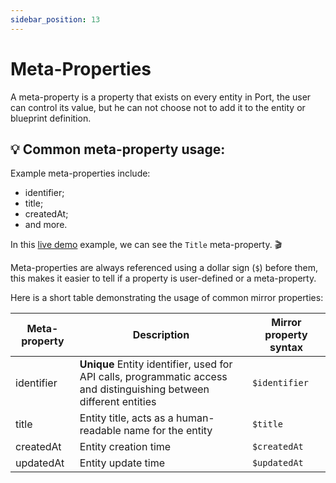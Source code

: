 ```yaml
---
sidebar_position: 13
---
```


# Meta-Properties

A meta-property is a property that exists on every entity in Port, the user can control its value, but he can not choose not to add it to the entity or blueprint definition.

## 💡 Common meta-property usage:

Example meta-properties include:

- identifier;
- title;
- createdAt;
- and more.

In this [live demo](https://demo.getport.io/services) example, we can see the `Title` meta-property. 🎬

Meta-properties are always referenced using a dollar sign (`$`) before them, this makes it easier to tell if a property is user-defined or a meta-property.

Here is a short table demonstrating the usage of common mirror properties:

| Meta-property | Description                                                                                                         | Mirror property syntax |
| ------------- | ------------------------------------------------------------------------------------------------------------------- | ---------------------- |
| identifier    | **Unique** Entity identifier, used for API calls, programmatic access and distinguishing between different entities | `$identifier`          |
| title         | Entity title, acts as a human-readable name for the entity                                                          | `$title`               |
| createdAt     | Entity creation time                                                                                                | `$createdAt`           |
| updatedAt     | Entity update time                                                                                                  | `$updatedAt`           |
